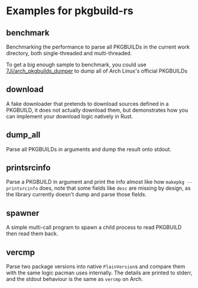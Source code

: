 # Examples for pkgbuild-rs

## benchmark
Benchmarking the performance to parse all PKGBUILDs in the current work directory, both single-threaded and multi-threaded.

To get a big enough sample to benchmark, you could use [7Ji/arch_pkgbuilds_dumper](https://github.com/7Ji/arch_pkgbuilds_dumper) to dump all of Arch Linux's official PKGBUILDs

## download
A fake downloader that pretends to download sources defined in a PKGBUILD, it does not actually download them, but demonstrates how you can implement your download logic natively in Rust.

## dump_all
Parse all PKGBUILDs in arguments and dump the result onto stdout.

## printsrcinfo
Parse a PKGBUILD in argument and print the info almost like how `makepkg --printsrcinfo` does, note that some fields like `desc` are missing by design, as the library currently doesn't dump and parse those fields.

## spawner
A simple multi-call program to spawn a child process to read PKGBUILD then read them back.

## vercmp
Parse two package versions into native `PlainVersion`s and compare them with the same logic pacman uses internally. The details are printed to stderr, and the stdout behaviour is the same as `vercmp` on Arch.